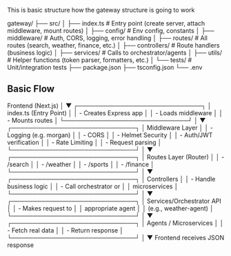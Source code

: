 This is basic structure how the gateway structure is going to work

gateway/
├── src/
│   ├── index.ts              # Entry point (create server, attach middleware, mount routes)
│   ├── config/               # Env config, constants
│   ├── middleware/           # Auth, CORS, logging, error handling
│   ├── routes/               # All routes (search, weather, finance, etc.)
│   ├── controllers/          # Route handlers (business logic)
│   ├── services/             # Calls to orchestrator/agents
│   ├── utils/                # Helper functions (token parser, formatters, etc.)
│   └── tests/                # Unit/integration tests
├── package.json
├── tsconfig.json
└── .env

Basic Flow
----------

Frontend (Next.js)
       │
       ▼
┌─────────────────────────────┐
│  index.ts (Entry Point)     │
│  - Creates Express app      │
│  - Loads middleware         │
│  - Mounts routes            │
└─────────────────────────────┘
       │
       ▼
┌─────────────────────────────┐
│  Middleware Layer           │
│  - Logging (e.g. morgan)    │
│  - CORS                     │
│  - Helmet Security          │
│  - Auth/JWT verification    │
│  - Rate Limiting            │
│  - Request parsing          │
└─────────────────────────────┘
       │
       ▼
┌─────────────────────────────┐
│  Routes Layer (Router)      │
│  - /search                  │
│  - /weather                 │
│  - /sports                  │
│  - /finance                 │
└─────────────────────────────┘
       │
       ▼
┌─────────────────────────────┐
│  Controllers                │
│  - Handle business logic    │
│  - Call orchestrator or     │
│    microservices            │
└─────────────────────────────┘
       │
       ▼
┌─────────────────────────────┐
│  Services/Orchestrator API  │
│  - Makes request to         │
│    appropriate agent        │
│    (e.g., weather-agent)    │
└─────────────────────────────┘
       │
       ▼
┌─────────────────────────────┐
│  Agents / Microservices     │
│  - Fetch real data          │
│  - Return response          │
└─────────────────────────────┘
       │
       ▼
Frontend receives JSON response
